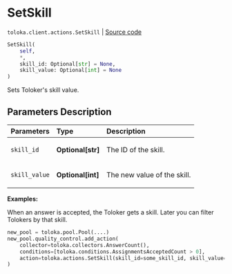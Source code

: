 # SetSkill
`toloka.client.actions.SetSkill` | [Source code](https://github.com/Toloka/toloka-kit/blob/v1.0.1/src/client/actions.py#L159)

```python
SetSkill(
    self,
    *,
    skill_id: Optional[str] = None,
    skill_value: Optional[int] = None
)
```

Sets Toloker's skill value.

## Parameters Description

| Parameters | Type | Description |
| :----------| :----| :-----------|
`skill_id`|**Optional\[str\]**|<p>The ID of the skill.</p>
`skill_value`|**Optional\[int\]**|<p>The new value of the skill.</p>

**Examples:**

When an answer is accepted, the Toloker gets a skill. Later you can filter Tolokers by that skill.

```python
new_pool = toloka.pool.Pool(....)
new_pool.quality_control.add_action(
    collector=toloka.collectors.AnswerCount(),
    conditions=[toloka.conditions.AssignmentsAcceptedCount > 0],
    action=toloka.actions.SetSkill(skill_id=some_skill_id, skill_value=1),
)
```
